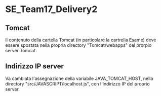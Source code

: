 # SE_Team17_Delivery2

## Tomcat
Il contenuto della cartella Tomcat (in particolare la cartrella Esame) deve essere spostata nella propria directory "Tomcat/webapps" del prorpio server Tomcat.

## Indirizzo IP server
Va cambiata l'assegnazione della variabile JAVA_TOMCAT_HOST, nella directory "src/JAVASCRIPT/localhost.js", con l'indirizzo IP del proprio server.

